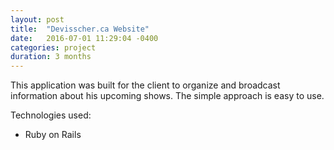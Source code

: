 ```yaml
---
layout: post
title:  "Devisscher.ca Website"
date:   2016-07-01 11:29:04 -0400
categories: project
duration: 3 months
---
```


This application was built for the client to organize and broadcast information about his upcoming shows. The simple approach is easy to use.

Technologies used:

- Ruby on Rails



